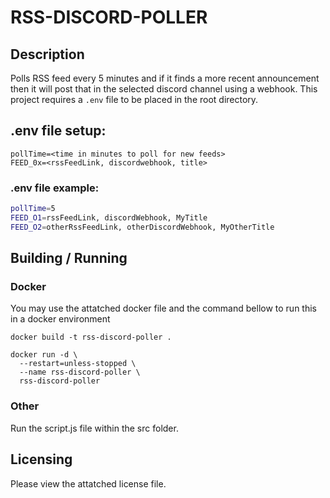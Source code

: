 # RSS-DISCORD-POLLER
## Description
Polls RSS feed every 5 minutes and if it finds a more recent announcement then it will post that in the selected discord channel using a webhook.
This project requires a `.env` file to be placed in the root directory.

## .env file setup:
```
pollTime=<time in minutes to poll for new feeds>
FEED_0x=<rssFeedLink, discordwebhook, title>
```
### .env file example:
```bash
pollTime=5
FEED_O1=rssFeedLink, discordWebhook, MyTitle
FEED_O2=otherRssFeedLink, otherDiscordWebhook, MyOtherTitle
```

## Building / Running
### Docker
You may use the attatched docker file and the command bellow to run this in a docker environment
```
docker build -t rss-discord-poller .

docker run -d \
  --restart=unless-stopped \
  --name rss-discord-poller \
  rss-discord-poller
```
### Other
Run the script.js file within the src folder.

## Licensing
Please view the attatched license file.
